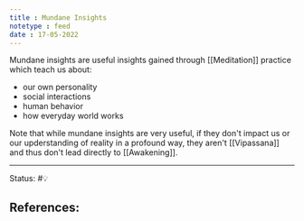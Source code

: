 ```yaml
---
title : Mundane Insights
notetype : feed
date : 17-05-2022
---
```


Mundane insights are useful insights gained through [[Meditation]] practice which teach us about:
- our own personality
- social interactions
- human behavior
- how everyday world works

Note that while mundane insights are very useful, if they don't impact us or our upderstanding of reality in a profound way, they aren't [[Vipassana]] and thus don't lead directly to [[Awakening]].

-----

Status: #💡 

References:
- 
